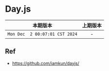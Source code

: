 # Day.js

|本期版本|上期版本
|:---:|:---:
`Mon Dec  2 00:07:01 CST 2024` | -

## Ref

* <https://github.com/iamkun/dayjs/>
